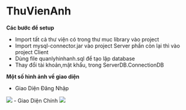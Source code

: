 # ThuVienAnh

**Các bước để setup**
- Import tất cả thư viện có trong thư muc library vào project
- Import mysql-connector.jar vào project Server phần còn lại thì vào project Client
- Dùng file quanlyhinhanh.sql để tạo lập database
- Thay đổi tài khoản,mật khẩu, trong ServerDB.ConnectionDB

**Một số hình ảnh về giao diện**
- Giao Diện Đăng Nhập
<img src="https://i.imgur.com/L4DQ6ZV.png">
- Giao Diện Chính
<img src="https://i.imgur.com/AqXzIq5.png">

